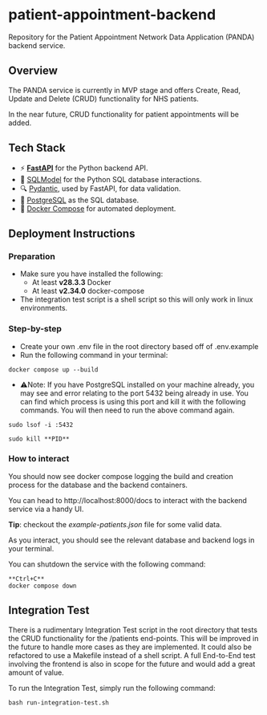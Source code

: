 # patient-appointment-backend
Repository for the Patient Appointment Network Data Application (PANDA) backend service.

## Overview
The PANDA service is currently in MVP stage and offers Create, Read, Update and Delete (CRUD) functionality for NHS patients.

In the near future, CRUD functionality for patient appointments will be added.

## Tech Stack
- ⚡ [**FastAPI**](https://fastapi.tiangolo.com) for the Python backend API.
- 🧰 [SQLModel](https://sqlmodel.tiangolo.com) for the Python SQL database interactions.
- 🔍 [Pydantic](https://docs.pydantic.dev), used by FastAPI, for data validation.
- 💾 [PostgreSQL](https://www.postgresql.org) as the SQL database.
- 🐋 [Docker Compose](https://www.docker.com) for automated deployment.

## Deployment Instructions
### Preparation
- Make sure you have installed the following:
  - At least **v28.3.3** Docker
  - At least **v2.34.0** docker-compose
- The integration test script is a shell script so this will only work in linux environments.

### Step-by-step
- Create your own .env file in the root directory based off of .env.example
- Run the following command in your terminal:
```
docker compose up --build
```
- ⚠️Note: If you have PostgreSQL installed on your machine already, you may see and error relating to the port 5432 being already in use. You can find which process is using this port and kill it with the following commands. You will then need to run the above command again.

```
sudo lsof -i :5432
```

```
sudo kill **PID**
```
### How to interact

You should now see docker compose logging the build and creation process for the database and the backend containers.

You can head to http://localhost:8000/docs to interact with the backend service via a handy UI.

**Tip**: checkout the *example-patients.json* file for some valid data.

As you interact, you should see the relevant database and backend logs in your terminal.

You can shutdown the service with the following command:
```
**Ctrl+C**
docker compose down
```

## Integration Test
There is a rudimentary Integration Test script in the root directory that tests the CRUD functionality for the /patients end-points. This will be improved in the future to handle more cases as they are implemented. It could also be refactored to use a Makefile instead of a shell script. A full End-to-End test involving the frontend is also in scope for the future and would add a great amount of value.

To run the Integration Test, simply run the following command:
```
bash run-integration-test.sh
```